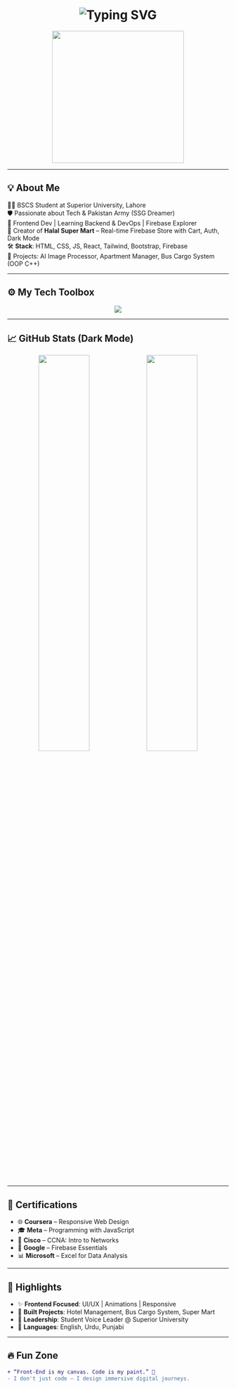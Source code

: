 <!-- README.md -->
<h1 align="center">
  <img src="https://readme-typing-svg.demolab.com?font=Fira+Code&weight=700&pause=1000&color=39FF14&background=00000000&center=true&vCenter=true&lines=Hi+there+%F0%9F%91%8B%2C+I'm+Muhammad+Shumail+Affan!;CS+Student+%7C+Web+Dev+%7C+Future+SSG+Officer;Frontend+%7C+React+%7C+Tailwind+%7C+Bootstrap;Builder+of+Digital+Worlds+%F0%9F%94%A5+Dream+Coder!" alt="Typing SVG" />
</h1>

<p align="center">
  <img src="https://media.giphy.com/media/qgQUggAC3Pfv687qPC/giphy.gif" width="300px" />
</p>

---

## 💡 About Me

🧑‍💻 BSCS Student at Superior University, Lahore  
🛡️ Passionate about Tech & Pakistan Army (SSG Dreamer)  
🎯 Frontend Dev | Learning Backend & DevOps | Firebase Explorer  
🛒 Creator of **Halal Super Mart** – Real-time Firebase Store with Cart, Auth, Dark Mode  
🛠️ **Stack**: HTML, CSS, JS, React, Tailwind, Bootstrap, Firebase  
🧪 Projects: AI Image Processor, Apartment Manager, Bus Cargo System (OOP C++)  

---

## ⚙️ My Tech Toolbox

<p align="center">
  <img src="https://skillicons.dev/icons?i=html,css,js,react,tailwind,bootstrap,firebase,git,vscode" />
</p>

---

## 📈 GitHub Stats (Dark Mode)

<p align="center">
  <img src="https://github-readme-stats.vercel.app/api?username=shumailaffan&show_icons=true&theme=tokyonight&title_color=39FF14&text_color=39FF14&icon_color=39FF14&bg_color=000000" width="48%" />
  <img src="https://github-readme-stats.vercel.app/api/top-langs/?username=shumailaffan&layout=compact&theme=tokyonight&title_color=39FF14&text_color=39FF14&bg_color=000000" width="48%" />
</p>

---

## 🏅 Certifications

- 🌐 **Coursera** – Responsive Web Design  
- 🎓 **Meta** – Programming with JavaScript  
- 🔐 **Cisco** – CCNA: Intro to Networks  
- 💾 **Google** – Firebase Essentials  
- 📊 **Microsoft** – Excel for Data Analysis  

---

## 🌟 Highlights

- ✨ **Frontend Focused**: UI/UX | Animations | Responsive  
- 🧠 **Built Projects**: Hotel Management, Bus Cargo System, Super Mart  
- 🎤 **Leadership**: Student Voice Leader @ Superior University  
- 💬 **Languages**: English, Urdu, Punjabi  

---

## 🔥 Fun Zone

```diff
+ “Front-End is my canvas. Code is my paint.” 🎨
- I don't just code — I design immersive digital journeys.

